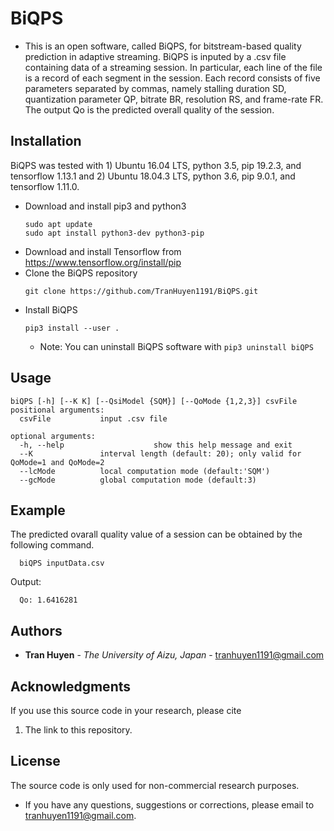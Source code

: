 # BiQPS
* This is an open software, called BiQPS, for bitstream-based quality prediction in adaptive streaming.
BiQPS is inputed by a .csv file containing data of a streaming session. 
In particular, each line of the file is a record of each segment in the session. 
Each record consists of five parameters separated by commas, namely stalling duration SD, quantization parameter QP, bitrate BR, resolution RS, and frame-rate FR.
The output Qo is the predicted overall quality of the session.  

## Installation
BiQPS was tested with 1) Ubuntu 16.04 LTS, python 3.5, pip 19.2.3, and tensorflow 1.13.1 and 2) Ubuntu 18.04.3 LTS, python 3.6, pip 9.0.1, and tensorflow 1.11.0.

- Download and install pip3 and python3
	```
	sudo apt update 
	sudo apt install python3-dev python3-pip
	```
- Download and install Tensorflow from https://www.tensorflow.org/install/pip
- Clone the BiQPS repository
	```
	git clone https://github.com/TranHuyen1191/BiQPS.git
	```
- Install BiQPS
	```
	pip3 install --user .
	```
  - Note: You can uninstall BiQPS software with ```	pip3 uninstall biQPS 	```
 
 ## Usage
	biQPS [-h] [--K K] [--QsiModel {SQM}] [--QoMode {1,2,3}] csvFile
	positional arguments:
	  csvFile			input .csv file

	optional arguments:
	  -h, --help                    show this help message and exit
	  --K 				interval length (default: 20); only valid for QoMode=1 and QoMode=2				
	  --lcMode 			local computation mode (default:'SQM')
	  --gcMode			global computation mode (default:3)
	

## Example

The predicted ovarall quality value of a session can be obtained by the following command. 
  ```
	biQPS inputData.csv	
  ```
Output:
  ```
	Qo: 1.6416281
  ```

## Authors

* **Tran Huyen** - *The University of Aizu, Japan* - tranhuyen1191@gmail.com

## Acknowledgments

If you use this source code in your research, please cite

1. The link to this repository.

## License

The source code is only used for non-commercial research purposes.
* If you have any questions, suggestions or corrections, please email to tranhuyen1191@gmail.com. 
